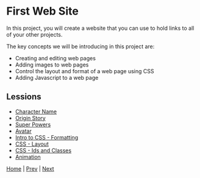 # First Web Site

In this project, you will create a website that you can use to hold links to all of your other projects.

The key concepts we will be introducing in this project are:

- Creating and editing web pages
- Adding images to web pages
- Control the layout and format of a web page using CSS
- Adding Javascript to a web page

## Lessions

- [Character Name](name)
- [Origin Story](story)
- [Super Powers](powers)
- [Avatar](avatar)
- [Intro to CSS - Formatting](css-format)
- [CSS - Layout](layout)
- [CSS - Ids and Classes](ids-and-classes)
- [Animation](animation)

[Home](/) | [Prev](/1-hello-world/) | [Next](/3-maze-game/)
